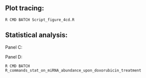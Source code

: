 ## Plot tracing: ##

``R CMD BATCH Script_figure_4cd.R``

## Statistical analysis: ##

Panel C:



Panel D:

``R CMD BATCH R_commands_stat_on_miRNA_abundance_upon_doxorubicin_treatment``
